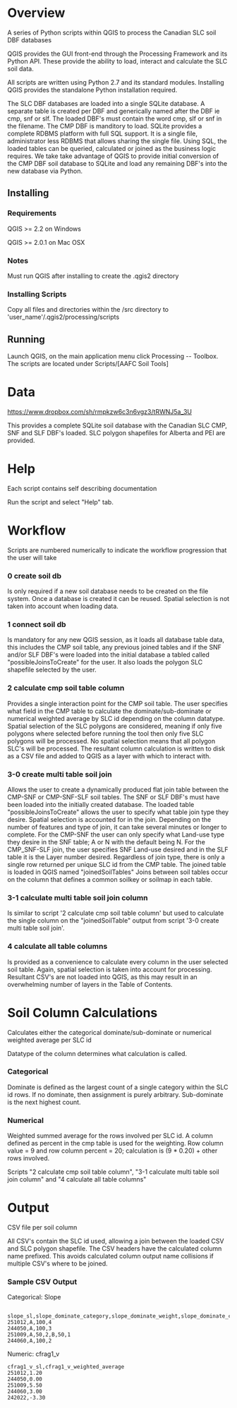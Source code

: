 Overview
========

A series of Python scripts within QGIS to process the Canadian SLC soil DBF databases

QGIS provides the GUI front-end through the Processing Framework and its Python API. These provide the ability to load, interact and calculate the SLC soil data.

All scripts are written using Python 2.7 and its standard modules. Installing QGIS provides the standalone Python installation required. 

The SLC DBF databases are loaded into a single SQLite database. A separate table is created per DBF and generically named after the DBF ie cmp, snf or slf. The loaded DBF's must contain the word cmp, slf or snf in the filename. The CMP DBF is manditory to load. SQLite provides a complete RDBMS platform with full SQL support. It is a single file, administrator less RDBMS that allows sharing the single file. Using SQL, the loaded tables can be queried, calculated or joined as the business logic requires. We take take advantage of QGIS to provide initial conversion of the CMP DBF soil database to SQLite and load any remaining DBF's into the new database via Python.

Installing
----------

### Requirements
QGIS >= 2.2 on Windows

QGIS >= 2.0.1 on Mac OSX

### Notes
Must run QGIS after installing to create the .qgis2 directory

### Installing Scripts
Copy all files and directories within the /src directory to 'user_name'/.qgis2/processing/scripts

Running
-------

Launch QGIS, on the main application menu click Processing -- Toolbox.
The scripts are located under Scripts/[AAFC Soil Tools]

Data
====

https://www.dropbox.com/sh/rmpkzw6c3n6vgz3/tRWNJ5a_3U

This provides a complete SQLite soil database with the Canadian SLC CMP, SNF and SLF DBF's loaded. SLC polygon shapefiles for Alberta and PEI are provided.

Help
====

Each script contains self describing documentation

Run the script and select "Help" tab.

Workflow
========

Scripts are numbered numerically to indicate the workflow progression that the user will take

### 0 create soil db
Is only required if a new soil database needs to be created on the file system. Once a database is created it can be reused. Spatial selection is not taken into account when loading data.

### 1 connect soil db 
Is mandatory for any new QGIS session, as it loads all database table data, this includes the CMP soil table, any previous joined tables and if the SNF and/or SLF DBF's were loaded into the initial database a tabled called "possibleJoinsToCreate" for the user. It also loads the polygon SLC shapefile selected by the user.

### 2 calculate cmp soil table column 
Provides a single interaction point for the CMP soil table. The user specifies what field in the CMP table to calculate the dominate/sub-dominate or numerical weighted average by SLC id depending on the column datatype. Spatial selection of the SLC polygons are considered, meaning if only five polygons where selected before running the tool then only five SLC polygons will be processed. No spatial selection means that all polygon SLC's will be processed. The resultant column calculation is written to disk as a CSV file and added to QGIS as a layer with which to interact with. 

### 3-0 create multi table soil join
Allows the user to create a dynamically produced flat join table between the CMP-SNF or CMP-SNF-SLF soil tables. The SNF or SLF DBF's must have been loaded into the initially created database. The loaded table "possibleJoinsToCreate" allows the user to specify what table join type they desire. Spatial selection is accounted for in the join. Depending on the number of features and type of join,  it can take several minutes or longer to complete. For the CMP-SNF the user can only specify what Land-use type they desire in the SNF table; A or N with the default being N. For the CMP_SNF-SLF join, the user specifies SNF Land-use desired and in the SLF table it is the Layer number desired. Regardless of join type, there is only a single row returned per unique SLC id from the CMP table. The joined table is loaded in QGIS named "joinedSoilTables"
Joins between soil tables occur on the column that defines a common soilkey or soilmap in each table.

### 3-1 calculate multi table soil join column
Is similar to script '2 calculate cmp soil table column' but used to calculate the single column on the "joinedSoilTable" output from script '3-0 create multi table soil join'.

### 4 calculate all table columns
Is provided as a convenience to calculate every column in the user selected soil table. Again, spatial selection is taken into account for processing. Resultant CSV's are not loaded into QGIS, as this may result in an overwhelming number of layers in the Table of Contents.

Soil Column Calculations
========================

Calculates either the categorical dominate/sub-dominate or numerical weighted average per SLC id

Datatype of the column determines what calculation is called.

### Categorical
Dominate is defined as the largest count of a single category within the SLC id rows. If no dominate, then assignment is purely arbitrary. Sub-dominate is the next highest count.

### Numerical
Weighted summed average for the rows involved per SLC id. A column defined as percent in the cmp table is used for the weighting. Row column value = 9 and row column percent = 20; calculation is (9 * 0.20) + other rows involved.    

Scripts "2 calculate cmp soil table column", "3-1 calculate multi table soil join column" and "4 calculate all table columns" 

Output
======

CSV file per soil column

All CSV's contain the SLC id used, allowing a join between the loaded CSV and SLC polygon shapefile. The CSV headers have the calculated column name prefixed. This avoids calculated column output name collisions if multiple CSV's where to be joined.

### Sample CSV Output

Categorical: Slope
```
 slope_sl,slope_dominate_category,slope_dominate_weight,slope_dominate_count,slope_sub_dominate_category,slope_sub_dominate_weight
251012,A,100,4
244050,A,100,3
251009,A,50,2,B,50,1
244060,A,100,2
 ```
 
Numeric: cfrag1_v
```
cfrag1_v_sl,cfrag1_v_weighted_average
251012,1.20
244050,0.00
251009,5.50
244060,3.00
242022,-3.30
```

